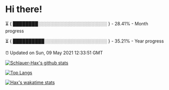 # Hi there!

⏳ { ████████░░░░░░░░░░░░░░░░░░░░░░ } - 28.41% - Month progress

⏳ { ██████████░░░░░░░░░░░░░░░░░░░░ } - 35.21% - Year progress

⏰ Updated on Sun, 09 May 2021 12:33:51 GMT


[![Schlauer-Hax's github stats](https://github-readme-stats.vercel.app/api?username=Schlauer-Hax&show_icons=true&theme=dark&count_private=true)](https://github.com/Schlauer-Hax)


[![Top Langs](https://github-readme-stats.vercel.app/api/top-langs/?username=Schlauer-Hax&layout=compact&theme=dark)](https://github.com/Schlauer-Hax?tab=repositories)


[![Hax's wakatime stats](https://github-readme-stats.vercel.app/api/wakatime?username=Hax&theme=dark)](https://wakatime.com/@Hax)

